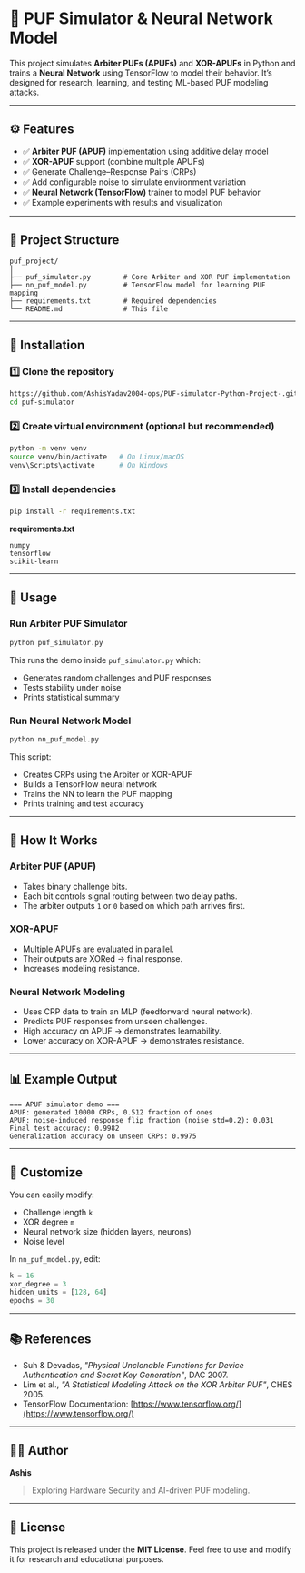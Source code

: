 # 🧠 PUF Simulator & Neural Network Model

This project simulates **Arbiter PUFs (APUFs)** and **XOR-APUFs** in Python and trains a **Neural Network** using TensorFlow to model their behavior.
It’s designed for research, learning, and testing ML-based PUF modeling attacks.

---

## ⚙️ Features

* ✅ **Arbiter PUF (APUF)** implementation using additive delay model
* ✅ **XOR-APUF** support (combine multiple APUFs)
* ✅ Generate Challenge–Response Pairs (CRPs)
* ✅ Add configurable noise to simulate environment variation
* ✅ **Neural Network (TensorFlow)** trainer to model PUF behavior
* ✅ Example experiments with results and visualization

---

## 📁 Project Structure

```
puf_project/
│
├── puf_simulator.py        # Core Arbiter and XOR PUF implementation
├── nn_puf_model.py         # TensorFlow model for learning PUF mapping
├── requirements.txt        # Required dependencies
└── README.md               # This file
```

---

## 🧩 Installation

### 1️⃣ Clone the repository

```bash
https://github.com/AshisYadav2004-ops/PUF-simulator-Python-Project-.git
cd puf-simulator
```

### 2️⃣ Create virtual environment (optional but recommended)

```bash
python -m venv venv
source venv/bin/activate   # On Linux/macOS
venv\Scripts\activate      # On Windows
```

### 3️⃣ Install dependencies

```bash
pip install -r requirements.txt
```

**requirements.txt**

```
numpy
tensorflow
scikit-learn
```

---

## 🚀 Usage

### Run Arbiter PUF Simulator

```bash
python puf_simulator.py
```

This runs the demo inside `puf_simulator.py` which:

* Generates random challenges and PUF responses
* Tests stability under noise
* Prints statistical summary

### Run Neural Network Model

```bash
python nn_puf_model.py
```

This script:

* Creates CRPs using the Arbiter or XOR-APUF
* Builds a TensorFlow neural network
* Trains the NN to learn the PUF mapping
* Prints training and test accuracy

---

## 🧠 How It Works

### Arbiter PUF (APUF)

* Takes binary challenge bits.
* Each bit controls signal routing between two delay paths.
* The arbiter outputs `1` or `0` based on which path arrives first.

### XOR-APUF

* Multiple APUFs are evaluated in parallel.
* Their outputs are XORed → final response.
* Increases modeling resistance.

### Neural Network Modeling

* Uses CRP data to train an MLP (feedforward neural network).
* Predicts PUF responses from unseen challenges.
* High accuracy on APUF → demonstrates learnability.
* Lower accuracy on XOR-APUF → demonstrates resistance.

---

## 📊 Example Output

```
=== APUF simulator demo ===
APUF: generated 10000 CRPs, 0.512 fraction of ones
APUF: noise-induced response flip fraction (noise_std=0.2): 0.031
Final test accuracy: 0.9982
Generalization accuracy on unseen CRPs: 0.9975
```

---

## 🧩 Customize

You can easily modify:

* Challenge length `k`
* XOR degree `m`
* Neural network size (hidden layers, neurons)
* Noise level

In `nn_puf_model.py`, edit:

```python
k = 16
xor_degree = 3
hidden_units = [128, 64]
epochs = 30
```

---

## 📚 References

* Suh & Devadas, *"Physical Unclonable Functions for Device Authentication and Secret Key Generation"*, DAC 2007.
* Lim et al., *"A Statistical Modeling Attack on the XOR Arbiter PUF"*, CHES 2005.
* TensorFlow Documentation: [https://www.tensorflow.org/](https://www.tensorflow.org/)

---

## 🧑‍💻 Author

**Ashis**

> Exploring Hardware Security and AI-driven PUF modeling.

---

## 🪪 License

This project is released under the **MIT License**.
Feel free to use and modify it for research and educational purposes.
